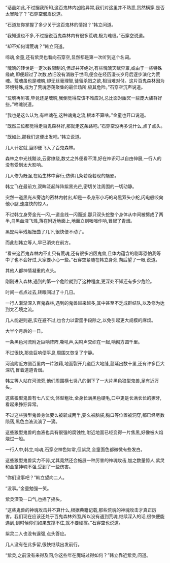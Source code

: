 
“话虽如此,不过据我所知,这百鬼林内凶险异常,我们对这里并不熟悉,贸然横穿,是否太冒险了？”石穿空皱眉说道。

“石道友你掌握了多少关于这百鬼林的情报？”韩立问道。

“我知道也不多,不过据说百鬼森林内有很多荒魂,极为难缠。”石穿空说道。

“却不知何谓荒魂？”韩立问道。

啼魂,金童,还有紫灵也看向石穿空,显然都是第一次听到这个名词。

“魂魄的转世是一定次数限制的,但却并非绝对,有些魂魄天赋异禀,或由于一些特殊缘故,即便超过了次数,依旧没有消散于世间,便会在经历漫长岁月后逐步演化为荒魂。荒魂虽也是魂魄,却无丝毫理智,徒留杀戮之欲,相当难对付。这片百鬼森林因为环境特殊,成为了荒魂游荡聚集的最佳场所,极其危险。”石穿空沉声说道。

“荒魂再厉害,毕竟还是魂魄,我倒觉得应该不难应对,总比面对幽冥一些庞大族群好些。”啼魂说道。

“我也是这么认为,有啼魂在,这种魂鬼之流,根本不算啥。”金童也开口说道。

“既然三位都觉得走百鬼森林好,那就走这条路吧。”石穿空没再多说什么,点了点头。

“既如此,那我们这便出发吧。”韩立说道。

几人计定就,当即便飞入了百鬼森林。

森林之中光线黯淡,云雾缭绕,数丈之外便看不清,好在神识可以自由伸展,一行人的没有受到太大影响。

几人修为既强,在陌生林中穿行,仿佛几条若隐若现的魅影。

韩立飞在最前方,双眸泛起阵阵紫黑光芒,密切关注周围的一切动静。

突然一道黑光从旁边的密林内射出,却是一条身形小巧的乌黑双头小蛇,闪电般咬向他小腿,速度快的惊人。

不过韩立身旁金光一闪,一道金线一闪而逝,那只双头蛇整个身体从中间被劈成了两半,乌黑血液飞溅,落在附近地面上,地面立刻嗤嗤作响,冒起了青烟。

黑蛇两半残躯扭曲了几下,很快便不动了。

而此刻韩立等人,早已消失在前方。

“看来这百鬼森林内不止只有荒魂,还有很多凶厉鬼兽,且体内蕴含的剧毒恐怕我等中了也不会好过,大家要小心一些。”石穿空紧随在韩立身旁,向后望了一眼,说道。

其他人都神情凝重的点头。

刚刚进入森林,遇到的第一个危险就到了这种程度,更深处不知还有多少危险。

时间一点点过去,转眼间过了十几日。

一行人渐渐深入百鬼森林,遇到的鬼兽越来越多,其中甚至不乏成群结队,以及修为达到太乙境之流。

几人能避则避,实在避不过,也合力以雷霆手段除之,以免引起更大规模的麻烦。

大半个月后的一日。

一条黑色河流附近巨响阵阵,嘶吼声,尖鸣声交织在一起,响彻方圆千里。

不过很快,那些巨响便平息,周围又恢复了宁静。

河流附近方圆百里内一片狼藉,地面裂开几道巨大地缝,蔓延出数十里,还有许多巨大深坑,冒着道道青烟。

韩立等人站在河流旁,他们周围横七竖八的倒下了一大片黑色狼型鬼兽,足有近万头。

这些狼型鬼兽有七八丈长,体型粗壮,全身长满黑色硬毛,口中更是长满长长的獠牙,看起来狰狞异常。

不过这些狼型鬼兽身体要么被斩成两半,要么被脑袋,胸口等位置被洞穿,都已经尽数陨落,黑色血液流淌了一滴。

这些狼型鬼兽的血液也具有很强的腐蚀性,附近地面已经变得一片焦黑,好像被火焰烧过一般。

一行人中,韩立,啼魂,石穿空神色如常,但紫灵,金童面色都微微有些发白。

这些狼型鬼兽实力不弱,尤其竟然还会施展一种厉害的神魂攻击,加之数量惊人,紫灵和金童神魂不强,受到了一些伤害。

“你们没事吧？”韩立望向二人。

“没事。”金童勉强一笑。

紫灵深吸一口气,也摇了摇头。

“这些鬼兽的神魂攻击并不算什么,根据典籍记载,那些荒魂的神魂攻击才真正厉害。我们现在应该还处于百鬼森林外围,所以没有遇到荒魂,继续深入的话,很快便能遇到,到时候你们如果支撑不住,就不要硬撑。”石穿空也说道。

紫灵二人也没有逞强,点头答应。

几人没有在此多留,很快继续出发前行。

“紫灵,之前没有来得及问,你这些年在魔域过得如何？”韩立靠近紫灵,问道。